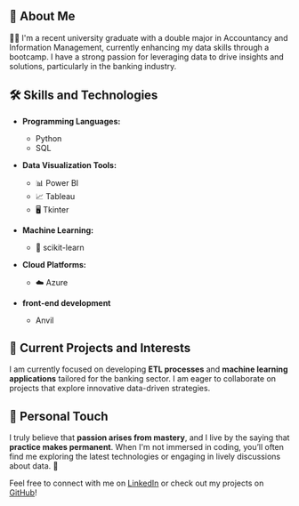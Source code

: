 ## 🌟 About Me

👩‍🎓 I'm a recent university graduate with a double major in Accountancy and Information Management, currently enhancing my data skills through a bootcamp. I have a strong passion for leveraging data to drive insights and solutions, particularly in the banking industry.

## 🛠️ Skills and Technologies

- **Programming Languages:** 
  - Python 
  - SQL

- **Data Visualization Tools:** 
  - 📊 Power BI 
  - 📈 Tableau 
  - 🖥️ Tkinter

- **Machine Learning:** 
  - 🤖 scikit-learn

- **Cloud Platforms:** 
  - ☁️ Azure

- **front-end development**
  - Anvil

## 🚀 Current Projects and Interests

I am currently focused on developing **ETL processes** and **machine learning applications** tailored for the banking sector. I am eager to collaborate on projects that explore innovative data-driven strategies.

## 💬 Personal Touch

I truly believe that **passion arises from mastery**, and I live by the saying that **practice makes permanent**. When I'm not immersed in coding, you’ll often find me exploring the latest technologies or engaging in lively discussions about data. 🌟


Feel free to connect with me on [LinkedIn](https://www.linkedin.com/in/paulngkp) or check out my projects on [GitHub](https://github.com/Kpn23?tab=repositories)!
